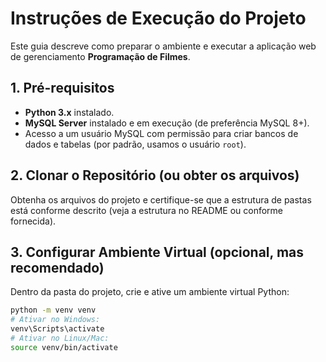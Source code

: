 # Instruções de Execução do Projeto

Este guia descreve como preparar o ambiente e executar a aplicação web de gerenciamento **Programação de Filmes**.

## 1. Pré-requisitos

- **Python 3.x** instalado.
- **MySQL Server** instalado e em execução (de preferência MySQL 8+).
- Acesso a um usuário MySQL com permissão para criar bancos de dados e tabelas (por padrão, usamos o usuário `root`).

## 2. Clonar o Repositório (ou obter os arquivos)

Obtenha os arquivos do projeto e certifique-se que a estrutura de pastas está conforme descrito (veja a estrutura no README ou conforme fornecida). 

## 3. Configurar Ambiente Virtual (opcional, mas recomendado)

Dentro da pasta do projeto, crie e ative um ambiente virtual Python:

```bash
python -m venv venv
# Ativar no Windows:
venv\Scripts\activate
# Ativar no Linux/Mac:
source venv/bin/activate
